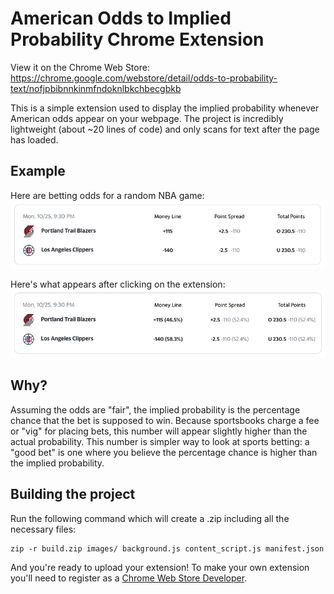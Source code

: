 # American Odds to Implied Probability Chrome Extension

View it on the Chrome Web Store: https://chrome.google.com/webstore/detail/odds-to-probability-text/nofjpbibnnkinmfndoknlbkchbecgbkb

This is a simple extension used to display the implied probability whenever American odds appear on your webpage. The project is incredibly lightweight (about ~20 lines of code) and only scans for text after the page has loaded.

## Example

Here are betting odds for a random NBA game:
![odds example](https://github.com/danielchines/odds-converter-extension/blob/main/images/screenshots/screenshot-before.png?raw=true)

Here's what appears after clicking on the extension:
![odds with probability displayed](https://github.com/danielchines/odds-converter-extension/blob/main/images/screenshots/screenshot-after.png?raw=true)

## Why?

Assuming the odds are "fair", the implied probability is the percentage chance that the bet is supposed to win. Because sportsbooks charge a fee or "vig" for placing bets, this number will appear slightly higher than the actual probability. This number is simpler way to look at sports betting: a "good bet" is one where you believe the percentage chance is higher than the implied probability.

## Building the project

Run the following command which will create a .zip including all the necessary files:

```
zip -r build.zip images/ background.js content_script.js manifest.json
```

And you're ready to upload your extension! To make your own extension you'll need to register as a [Chrome Web Store Developer](https://developer.chrome.com/docs/webstore/register/).
